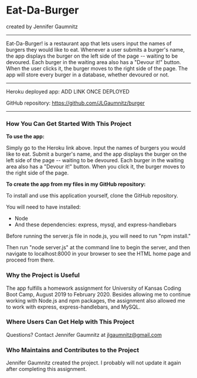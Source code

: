 # Eat-Da-Burger

created by Jennifer Gaumnitz
____________

Eat-Da-Burger! is a restaurant app that lets users input the names of burgers they would like to eat. Whenever a user submits a burger's name, the app displays the burger on the left side of the page -- waiting to be devoured. Each burger in the waiting area also has a "Devour it!" button. When the user clicks it, the burger moves to the right side of the page. The app will store every burger in a database, whether devoured or not.

- - - -
Heroku deployed app: ADD LINK ONCE DEPLOYED

GitHub repository: https://github.com/JLGaumnitz/burger
- - - -
### How You Can Get Started With This Project ###

<strong>To use the app:</strong> 

Simply go to the Heroku link above. Input the names of burgers you would like to eat. Submit a burger's name, and the app displays the burger on the left side of the page -- waiting to be devoured. Each burger in the waiting area also has a "Devour it!" button. When you click it, the burger moves to the right side of the page.

<strong>To create the app from my files in my GitHub repository:</strong> 

To install and use this application yourself, clone the GitHub repository. 

You will need to have installed:

* Node
* And these dependencies: express, mysql, and express-handlebars

Before running the server.js file in node.js, you will need to run "npm install." 

Then run "node server.js" at the command line to begin the server, and then navigate to localhost:8000 in your browser to see the HTML home page and proceed from there.

### Why the Project is Useful ###

  The app fulfills a homework assignment for University of Kansas Coding Boot Camp, August 2019 to February 2020. Besides allowing me to continue working with Node.js and npm packages, the assignment also allowed me to work with express, express-handlebars, and MySQL.

### Where Users Can Get Help with This Project ###

  Questions? Contact Jennifer Gaumnitz at jlgaumnitz@gmail.com

### Who Maintains and Contributes to the Project ###

  Jennifer Gaumnitz created the project. I probably will not update it again after completing this assignment. 

